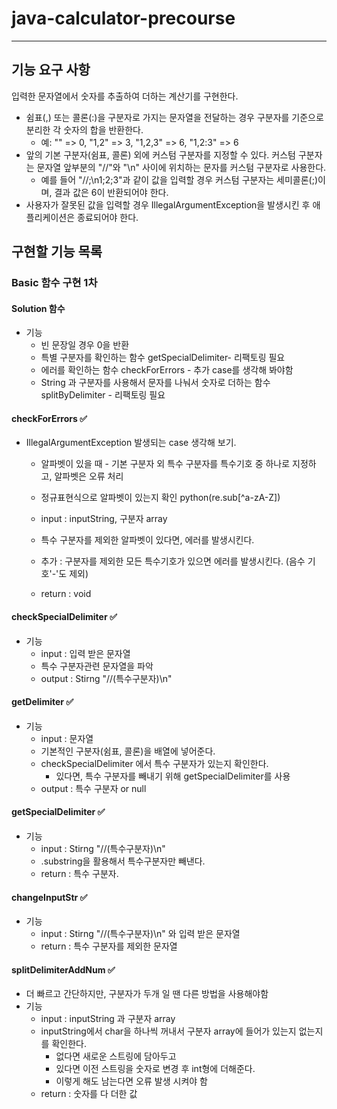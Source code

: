 # java-calculator-precourse

---
## 기능 요구 사항
입력한 문자열에서 숫자를 추출하여 더하는 계산기를 구현한다. 

- 쉼표(,) 또는 콜론(:)을 구분자로 가지는 문자열을 전달하는 경우 구분자를 기준으로 분리한 각 숫자의 합을 반환한다.
  - 예: "" => 0, "1,2" => 3, "1,2,3" => 6, "1,2:3" => 6
- 앞의 기본 구분자(쉼표, 콜론) 외에 커스텀 구분자를 지정할 수 있다. 커스텀 구분자는 문자열 앞부분의 "//"와 "\n" 사이에 위치하는 문자를 커스텀 구분자로 사용한다.
  - 예를 들어 "//;\n1;2;3"과 같이 값을 입력할 경우 커스텀 구분자는 세미콜론(;)이며, 결과 값은 6이 반환되어야 한다.
- 사용자가 잘못된 값을 입력할 경우 IllegalArgumentException을 발생시킨 후 애플리케이션은 종료되어야 한다.


## 구현할 기능 목록

###  Basic 함수 구현 1차

#### Solution 함수
- 기능
  - 빈 문장일 경우 0을 반환
  - 특별 구분자를 확인하는 함수 getSpecialDelimiter- 리팩토링 필요
  - 에러를 확인하는 함수 checkForErrors - 추가 case를 생각해 봐야함
  - String 과 구분자를 사용해서 문자를 나눠서 숫자로 더하는 함수 splitByDelimiter - 리팩토링 필요

#### checkForErrors ✅ 
- IllegalArgumentException 발생되는 case 생각해 보기.
  - 알파벳이 있을 때 - 기본 구분자 외 특수 구분자를 특수기호 중 하나로 지정하고, 알파벳은 오류 처리
  - 정규표현식으로 알파벳이 있는지 확인 python(re.sub[^a-zA-Z])

  - input : inputString, 구분자 array
  - 특수 구분자를 제외한 알파벳이 있다면, 에러를 발생시킨다. 
  - 추가 : 구분자를 제외한 모든 특수기호가 있으면 에러를 발생시킨다. (음수 기호'-'도 제외)
  - return : void


#### checkSpecialDelimiter ✅
- 기능
  - input : 입력 받은 문자열
  - 특수 구분자관련 문자열을 파악
  - output : Stirng "//(특수구분자)\n"

#### getDelimiter ✅
- 기능
  - input : 문자열
  - 기본적인 구분자(쉼표, 콜론)을 배열에 넣어준다.
  - checkSpecialDelimiter 에서 특수 구분자가 있는지 확인한다.
    - 있다면, 특수 구분자를 빼내기 위해 getSpecialDelimiter를 사용
  - output : 특수 구분자 or null

#### getSpecialDelimiter ✅
- 기능
  - input : Stirng "//(특수구분자)\n"
  - .substring을 활용해서 특수구분자만 빼낸다.
  - return : 특수 구분자.
  
#### changeInputStr ✅
- 기능
  - input : Stirng "//(특수구분자)\n" 와 입력 받은 문자열
  - return : 특수 구분자를 제외한 문자열


#### splitDelimiterAddNum ✅
- 더 빠르고 간단하지만, 구분자가 두개 일 땐 다른 방법을 사용해야함 
- 기능 
  - input : inputString 과 구분자 array
  - inputString에서 char을 하나씩 꺼내서 구분자 array에 들어가 있는지 없는지를 확인한다. 
    - 없다면 새로운 스트링에 담아두고 
    - 있다면 이전 스트링을 숫자로 변경 후 int형에 더해준다.
    - 이렇게 해도 남는다면 오류 발생 시켜야 함
  - return : 숫자를 다 더한 값 